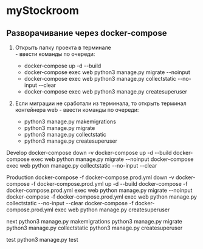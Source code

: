 # myStockroom

## Разворачивание через docker-compose
  1. Открыть папку проекта в терминале  
    - ввести команды по очереди:
      - docker-compose up -d --build
      - docker-compose exec web python3 manage.py migrate --noinput
      - docker-compose exec web python3 manage.py collectstatic --no-input --clear
      - docker-compose exec web python3 manage.py createsuperuser
  
  2. Если миграции не сработали из терминала, то открыть терминал контейнера web
    - ввести команды по очереди:
      - python3 manage.py makemigrations
      - python3 manage.py migrate
      - python3 manage.py collectstatic
      - python3 manage.py createsuperuser
  

Develop
  docker-compose down -v
  docker-compose up -d --build
  docker-compose exec web python manage.py migrate --noinput
  docker-compose exec web python manage.py collectstatic --no-input --clear


Production
  docker-compose -f docker-compose.prod.yml down -v
  docker-compose -f docker-compose.prod.yml up -d --build
  docker-compose -f docker-compose.prod.yml exec web python manage.py migrate --noinput
  docker-compose -f docker-compose.prod.yml exec web python manage.py collectstatic --no-input --clear
  docker-compose -f docker-compose.prod.yml exec web python manage.py createsuperuser



  next
    python3 manage.py makemigrations
    python3 manage.py migrate
    python3 manage.py collectstatic
    python3 manage.py createsuperuser
  
  test
    python3 manage.py test

    